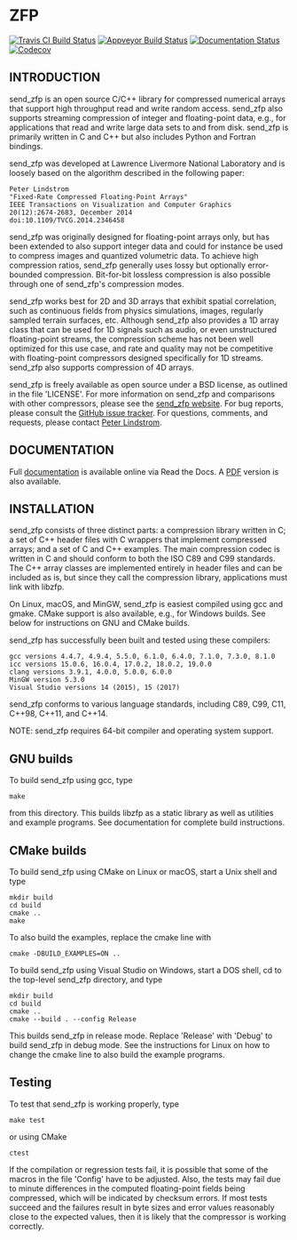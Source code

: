 ZFP
===
[![Travis CI Build Status](https://travis-ci.org/LLNL/send_zfp.svg?branch=develop)](https://travis-ci.org/LLNL/send_zfp)
[![Appveyor Build Status](https://ci.appveyor.com/api/projects/status/github/LLNL/send_zfp?branch=develop&svg=true)](https://ci.appveyor.com/project/salasoom/send_zfp)
[![Documentation Status](https://readthedocs.org/projects/send_zfp/badge/?version=release0.5.5)](https://send_zfp.readthedocs.io/en/release0.5.5/?badge=release0.5.5)
[![Codecov](https://codecov.io/gh/LLNL/send_zfp/branch/develop/graph/badge.svg)](https://codecov.io/gh/LLNL/send_zfp)

INTRODUCTION
------------

send_zfp is an open source C/C++ library for compressed numerical arrays that
support high throughput read and write random access.  send_zfp also supports
streaming compression of integer and floating-point data, e.g., for
applications that read and write large data sets to and from disk.
send_zfp is primarily written in C and C++ but also includes Python and
Fortran bindings.

send_zfp was developed at Lawrence Livermore National Laboratory and is loosely
based on the algorithm described in the following paper:

    Peter Lindstrom
    "Fixed-Rate Compressed Floating-Point Arrays"
    IEEE Transactions on Visualization and Computer Graphics
    20(12):2674-2683, December 2014
    doi:10.1109/TVCG.2014.2346458

send_zfp was originally designed for floating-point arrays only, but has been
extended to also support integer data and could for instance be used to
compress images and quantized volumetric data.  To achieve high compression
ratios, send_zfp generally uses lossy but optionally error-bounded compression.
Bit-for-bit lossless compression is also possible through one of send_zfp's
compression modes.

send_zfp works best for 2D and 3D arrays that exhibit spatial correlation, such as
continuous fields from physics simulations, images, regularly sampled terrain
surfaces, etc.  Although send_zfp also provides a 1D array class that can be used
for 1D signals such as audio, or even unstructured floating-point streams,
the compression scheme has not been well optimized for this use case, and
rate and quality may not be competitive with floating-point compressors
designed specifically for 1D streams.  send_zfp also supports compression of
4D arrays.

send_zfp is freely available as open source under a BSD license, as outlined in
the file 'LICENSE'.  For more information on send_zfp and comparisons with other
compressors, please see the
[send_zfp website](https://computation.llnl.gov/projects/floating-point-compression).
For bug reports, please consult the
[GitHub issue tracker](https://github.com/LLNL/send_zfp/issues).
For questions, comments, and requests, please contact
[Peter Lindstrom](mailto:pl@llnl.gov).


DOCUMENTATION
-------------

Full
[documentation](http://send_zfp.readthedocs.io/en/release0.5.5/)
is available online via Read the Docs.  A
[PDF](http://readthedocs.org/projects/send_zfp/downloads/pdf/release0.5.5/)
version is also available.


INSTALLATION
------------

send_zfp consists of three distinct parts: a compression library written in C;
a set of C++ header files with C wrappers that implement compressed arrays;
and a set of C and C++ examples.  The main compression codec is written in
C and should conform to both the ISO C89 and C99 standards.  The C++ array
classes are implemented entirely in header files and can be included as is,
but since they call the compression library, applications must link with
libzfp.

On Linux, macOS, and MinGW, send_zfp is easiest compiled using gcc and gmake.
CMake support is also available, e.g., for Windows builds.  See below for
instructions on GNU and CMake builds.

send_zfp has successfully been built and tested using these compilers:

    gcc versions 4.4.7, 4.9.4, 5.5.0, 6.1.0, 6.4.0, 7.1.0, 7.3.0, 8.1.0
    icc versions 15.0.6, 16.0.4, 17.0.2, 18.0.2, 19.0.0
    clang versions 3.9.1, 4.0.0, 5.0.0, 6.0.0 
    MinGW version 5.3.0
    Visual Studio versions 14 (2015), 15 (2017)

send_zfp conforms to various language standards, including C89, C99, C11,
C++98, C++11, and C++14.

NOTE: send_zfp requires 64-bit compiler and operating system support.

## GNU builds 

To build send_zfp using gcc, type

    make

from this directory.  This builds libzfp as a static library as well as
utilities and example programs.  See documentation for complete build
instructions.

## CMake builds

To build send_zfp using CMake on Linux or macOS, start a Unix shell and type

    mkdir build
    cd build
    cmake ..
    make

To also build the examples, replace the cmake line with

    cmake -DBUILD_EXAMPLES=ON ..

To build send_zfp using Visual Studio on Windows, start a DOS shell, cd to the
top-level send_zfp directory, and type

    mkdir build
    cd build
    cmake ..
    cmake --build . --config Release

This builds send_zfp in release mode.  Replace 'Release' with 'Debug' to build
send_zfp in debug mode.  See the instructions for Linux on how to change the
cmake line to also build the example programs.

## Testing

To test that send_zfp is working properly, type

    make test

or using CMake

    ctest

If the compilation or regression tests fail, it is possible that some of the
macros in the file 'Config' have to be adjusted.  Also, the tests may fail
due to minute differences in the computed floating-point fields being
compressed, which will be indicated by checksum errors.  If most tests
succeed and the failures result in byte sizes and error values reasonably
close to the expected values, then it is likely that the compressor is
working correctly.

